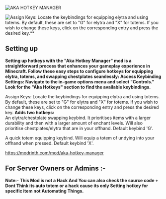 ![AKA HOTKEY MANAGER](https://cdn.modrinth.com/data/cached_images/da7057c4a067bd3429d9740ba5821b6a6289e7bf.png)

![Assign Keys: Locate the keybindings for equipping elytra and using totems. By default, these are set to "G" for elytra and "X" for totems. If you wish to change these keys, click on the corresponding entry and press the desired key.**](https://media.discordapp.net/attachments/1121499372920783000/1201086996697858109/image.png?ex=65c88a6f&is=65b6156f&hm=cd6bdbb894034a12d9a94c2989f0e5c042ac36800a54dfdbb8e6949087b7533b&=&format=webp&quality=lossless&width=920&height=162)
## Setting up 
**Setting up hotkeys with the "Aka Hotkey Manager" mod is a straightforward process that enhances your gameplay experience in Minecraft. Follow these easy steps to configure hotkeys for equipping elytra, totems, and swapping chestplates seamlessly: Access Keybinding Settings: Navigate to the in-game options menu and select "Controls." Look for the "Aka Hotkeys" section to find the available keybindings.**

Assign Keys: Locate the keybindings for equipping elytra and using totems. By default, these are set to "G" for elytra and "X" for totems. If you wish to change these keys, click on the corresponding entry and press the desired key.
**Adds two hotkeys:**\
An elytra/chestplate swapping keybind. It prioritises items with a larger durability and then with a larger amount of enchant levels. Will also prioritise chestplates/elytra that are in your offhand. Default keybind 'G'.

A quick totem equipping keybind. Will equip a totem of undying into your offhand when pressed. Default keybind 'X'.

https://modrinth.com/mod/aka-hotkey-manager
## For Server Owners or Admins :-
**Note:- This Mod is not a Hack And You can also check the source code + Dont Think its auto totem or a hack cause its only Setting hotkey for specific item not Automating Things.**
